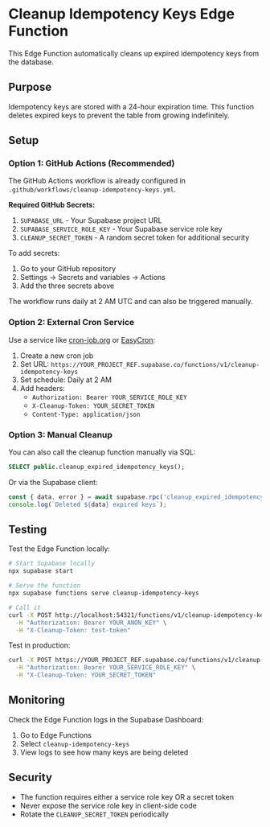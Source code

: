 # Cleanup Idempotency Keys Edge Function

This Edge Function automatically cleans up expired idempotency keys from the database.

## Purpose

Idempotency keys are stored with a 24-hour expiration time. This function deletes expired keys to prevent the table from growing indefinitely.

## Setup

### Option 1: GitHub Actions (Recommended)

The GitHub Actions workflow is already configured in `.github/workflows/cleanup-idempotency-keys.yml`.

**Required GitHub Secrets:**
1. `SUPABASE_URL` - Your Supabase project URL
2. `SUPABASE_SERVICE_ROLE_KEY` - Your Supabase service role key
3. `CLEANUP_SECRET_TOKEN` - A random secret token for additional security

To add secrets:
1. Go to your GitHub repository
2. Settings → Secrets and variables → Actions
3. Add the three secrets above

The workflow runs daily at 2 AM UTC and can also be triggered manually.

### Option 2: External Cron Service

Use a service like [cron-job.org](https://cron-job.org) or [EasyCron](https://www.easycron.com):

1. Create a new cron job
2. Set URL: `https://YOUR_PROJECT_REF.supabase.co/functions/v1/cleanup-idempotency-keys`
3. Set schedule: Daily at 2 AM
4. Add headers:
   - `Authorization: Bearer YOUR_SERVICE_ROLE_KEY`
   - `X-Cleanup-Token: YOUR_SECRET_TOKEN`
   - `Content-Type: application/json`

### Option 3: Manual Cleanup

You can also call the cleanup function manually via SQL:

```sql
SELECT public.cleanup_expired_idempotency_keys();
```

Or via the Supabase client:

```typescript
const { data, error } = await supabase.rpc('cleanup_expired_idempotency_keys');
console.log(`Deleted ${data} expired keys`);
```

## Testing

Test the Edge Function locally:

```bash
# Start Supabase locally
npx supabase start

# Serve the function
npx supabase functions serve cleanup-idempotency-keys

# Call it
curl -X POST http://localhost:54321/functions/v1/cleanup-idempotency-keys \
  -H "Authorization: Bearer YOUR_ANON_KEY" \
  -H "X-Cleanup-Token: test-token"
```

Test in production:

```bash
curl -X POST https://YOUR_PROJECT_REF.supabase.co/functions/v1/cleanup-idempotency-keys \
  -H "Authorization: Bearer YOUR_SERVICE_ROLE_KEY" \
  -H "X-Cleanup-Token: YOUR_SECRET_TOKEN"
```

## Monitoring

Check the Edge Function logs in the Supabase Dashboard:
1. Go to Edge Functions
2. Select `cleanup-idempotency-keys`
3. View logs to see how many keys are being deleted

## Security

- The function requires either a service role key OR a secret token
- Never expose the service role key in client-side code
- Rotate the `CLEANUP_SECRET_TOKEN` periodically

